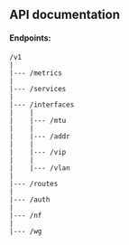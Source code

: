 ## API documentation

#### Endpoints:

    /v1
    |
    |--- /metrics
    | 
    |--- /services
    |
    |--- /interfaces
    |    |
    |    |--- /mtu
    |    |
    |    |--- /addr
    |    |
    |    |--- /vip
    |    |
    |    |--- /vlan
    |
    |--- /routes
    |
    |--- /auth
    |
    |--- /nf
    |
    |--- /wg